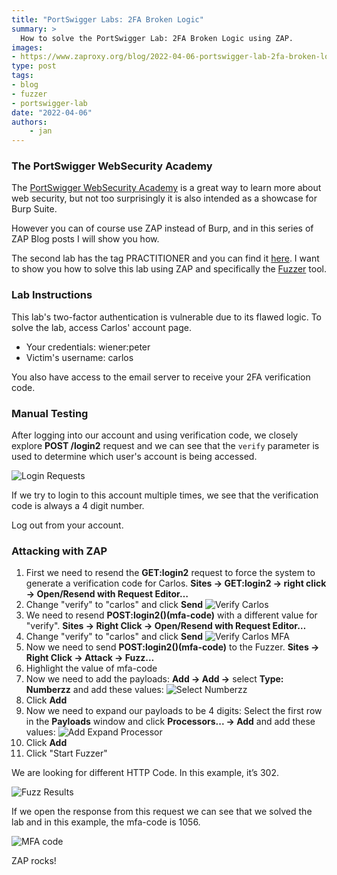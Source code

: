```yaml
---
title: "PortSwigger Labs: 2FA Broken Logic"
summary: >
  How to solve the PortSwigger Lab: 2FA Broken Logic using ZAP.
images:
- https://www.zaproxy.org/blog/2022-04-06-portswigger-lab-2fa-broken-logic/images/add-expand-processor.png
type: post
tags:
- blog
- fuzzer
- portswigger-lab
date: "2022-04-06"
authors: 
    - jan
---
```


### The PortSwigger WebSecurity Academy

The [PortSwigger WebSecurity Academy](https://portswigger.net/web-security) is a great way to learn more about web security, 
but not too surprisingly it is also intended as a showcase for Burp Suite.

However you can of course use ZAP instead of Burp, and in this series of ZAP Blog posts I will show you how.

The second lab has the tag PRACTITIONER and you can find it [here](https://portswigger.net/web-security/authentication/multi-factor/lab-2fa-broken-logic). 
I want to show you how to solve this lab using ZAP and specifically the [Fuzzer](/docs/desktop/addons/fuzzer/) tool.

### Lab Instructions

This lab's two-factor authentication is vulnerable due to its flawed logic. To solve the lab, access Carlos' account page.

* Your credentials: wiener:peter
* Victim's username: carlos

You also have access to the email server to receive your 2FA verification code.

### Manual Testing

After logging into our account and using verification code, we closely explore __POST /login2__ request and we can see that the `verify` parameter is used to determine which user's account is being accessed.

![Login Requests](images/login-requests.png)

If we try to login to this account multiple times, we see that the verification code is always a 4 digit number. 
 
Log out from your account. 

### Attacking with ZAP

1. First we need to resend the __GET:login2__ request to force the system to generate a verification code for Carlos. 
    __Sites -> GET:login2 -> right click -> Open/Resend with Request Editor…__
1. Change "verify" to "carlos" and click __Send__
    ![Verify Carlos](images/verify-carlos.png)
1. We need to resend __POST:login2()(mfa-code)__ with a different value for "verify". 
    __Sites -> Right Click -> Open/Resend with Request Editor…__
1. Change "verify" to "carlos" and click __Send__
    ![Verify Carlos MFA](images/verify-carlos-mfa.png)
1. Now we need to send __POST:login2()(mfa-code)__ to the Fuzzer. 
    __Sites -> Right Click ->  Attack -> Fuzz…__
1. Highlight the value of mfa-code
1. Now we need to add the payloads: __Add -> Add ->__ select __Type: Numberzz__ and add these values: 
    ![Select Numberzz](images/select-numberzz.png)
1. Click __Add__
1. Now we need to expand our payloads to be 4 digits: Select the first row in the __Payloads__ window and click __Processors... -> Add__ and add these values:
    ![Add Expand Processor](images/add-expand-processor.png)
1. Click __Add__
1. Click "Start Fuzzer"

We are looking for different HTTP Code. In this example, it’s 302. 

![Fuzz Results](images/fuzz-results.png)

If we open the response from this request we can see that we solved the lab and in this example, the mfa-code is 1056.

![MFA code](images/mfa-code.png)

ZAP rocks! 